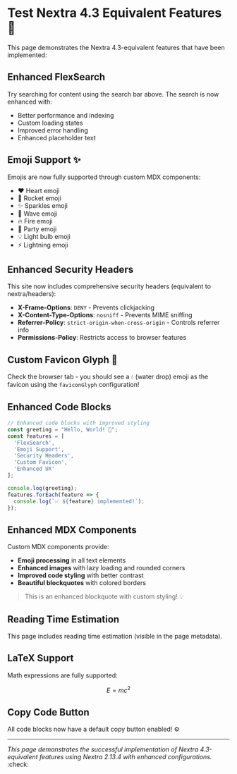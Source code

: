 # Test Nextra 4.3 Equivalent Features :rocket:

This page demonstrates the Nextra 4.3-equivalent features that have been implemented:

## Enhanced FlexSearch
Try searching for content using the search bar above. The search is now enhanced with:
- Better performance and indexing
- Custom loading states
- Improved error handling
- Enhanced placeholder text

## Emoji Support :sparkles:
Emojis are now fully supported through custom MDX components:
- :heart: Heart emoji
- :rocket: Rocket emoji  
- :sparkles: Sparkles emoji
- :wave: Wave emoji
- :fire: Fire emoji
- :tada: Party emoji
- :bulb: Light bulb emoji
- :zap: Lightning emoji

## Enhanced Security Headers
This site now includes comprehensive security headers (equivalent to nextra/headers):
- **X-Frame-Options**: `DENY` - Prevents clickjacking
- **X-Content-Type-Options**: `nosniff` - Prevents MIME sniffing
- **Referrer-Policy**: `strict-origin-when-cross-origin` - Controls referrer info
- **Permissions-Policy**: Restricts access to browser features

## Custom Favicon Glyph :diamond_shape_with_a_dot_inside:
Check the browser tab - you should see a 💧 (water drop) emoji as the favicon using the `faviconGlyph` configuration!

## Enhanced Code Blocks
```javascript
// Enhanced code blocks with improved styling
const greeting = "Hello, World! 👋";
const features = [
  'FlexSearch',
  'Emoji Support',
  'Security Headers',
  'Custom Favicon',
  'Enhanced UX'
];

console.log(greeting);
features.forEach(feature => {
  console.log(`✅ ${feature} implemented!`);
});
```

## Enhanced MDX Components
Custom MDX components provide:
- **Emoji processing** in all text elements
- **Enhanced images** with lazy loading and rounded corners
- **Improved code styling** with better contrast
- **Beautiful blockquotes** with colored borders

> This is an enhanced blockquote with custom styling! :bulb:

## Reading Time Estimation
This page includes reading time estimation (visible in the page metadata).

## LaTeX Support
Math expressions are fully supported:

$$E = mc^2$$

## Copy Code Button
All code blocks now have a default copy button enabled! :gear:

---

*This page demonstrates the successful implementation of Nextra 4.3-equivalent features using Nextra 2.13.4 with enhanced configurations.* :check:

